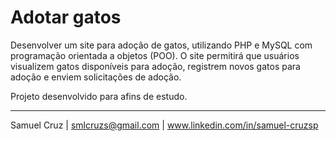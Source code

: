 # Adotar gatos
Desenvolver um site para adoção de gatos, utilizando PHP e MySQL com programação orientada a objetos (POO). O site permitirá que usuários visualizem gatos disponíveis para adoção, registrem novos gatos para adoção e enviem solicitações de adoção.

Projeto desenvolvido para afins de estudo.




----------------------------------------------------------------------------------
Samuel Cruz | smlcruzs@gmail.com | www.linkedin.com/in/samuel-cruzsp

